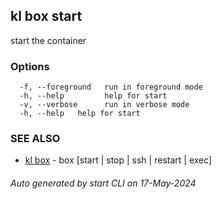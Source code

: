 ## kl box start

start the container



### Options

```
  -f, --foreground   run in foreground mode
  -h, --help         help for start
  -v, --verbose      run in verbose mode
  -h, --help   help for start
```

### SEE ALSO

* [kl box](kl_box.md)  - box [start | stop | ssh | restart | exec]

###### Auto generated by start CLI on 17-May-2024
